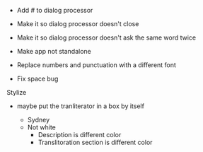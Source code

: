 - Add # to dialog processor

- Make it so dialog processor doesn't close

- Make it so dialog processor doesn't ask the same word twice

- Make app not standalone

- Replace numbers and punctuation with a different font

- Fix space bug

Stylize
- maybe put the tranliterator in a box by itself

    - Sydney
    - Not white
        - Description is different color
        - Translitoration section is different color